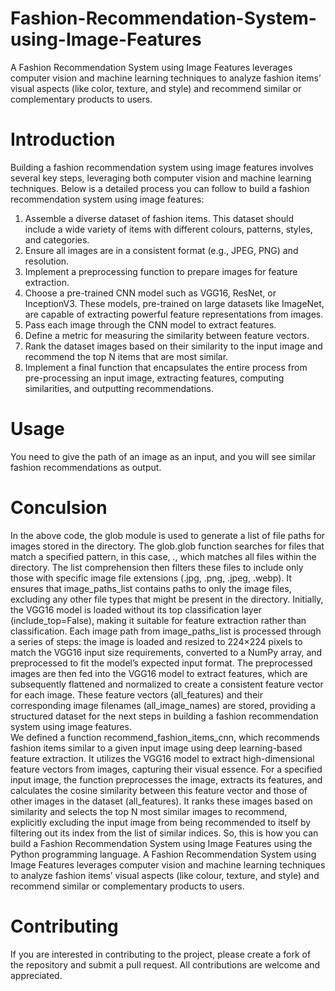 # Fashion-Recommendation-System-using-Image-Features
A Fashion Recommendation System using Image Features leverages computer vision and machine learning techniques to analyze fashion items’ visual aspects (like color, texture, and style) and recommend similar or complementary products to users. 
# Introduction
Building a fashion recommendation system using image features involves several key steps, leveraging both computer vision and machine learning techniques. Below is a detailed process you can follow to build a fashion recommendation system using image features:
1. Assemble a diverse dataset of fashion items. This dataset should include a wide variety of items with different colours, patterns, styles, and categories.
2. Ensure all images are in a consistent format (e.g., JPEG, PNG) and resolution.
3. Implement a preprocessing function to prepare images for feature extraction.
4. Choose a pre-trained CNN model such as VGG16, ResNet, or InceptionV3. These models, pre-trained on large datasets like ImageNet, are capable of extracting powerful feature representations from images.
5. Pass each image through the CNN model to extract features.
6. Define a metric for measuring the similarity between feature vectors. 
7. Rank the dataset images based on their similarity to the input image and recommend the top N items that are most similar.
8. Implement a final function that encapsulates the entire process from pre-processing an input image, extracting features, computing similarities, and outputting recommendations.

# Usage
You need to give the path of an image as an input, and you will see similar fashion recommendations as output.

# Conculsion
In the above code, the glob module is used to generate a list of file paths for images stored in the directory. The glob.glob function searches for files that match a specified pattern, in this case, *.*, which matches all files within the directory. The list comprehension then filters these files to include only those with specific image file extensions (.jpg, .png, .jpeg, .webp). It ensures that image_paths_list contains paths to only the image files, excluding any other file types that might be present in the directory. Initially, the VGG16 model is loaded without its top classification layer (include_top=False), making it suitable for feature extraction rather than classification. Each image path from image_paths_list is processed through a series of steps: the image is loaded and resized to 224×224 pixels to match the VGG16 input size requirements, converted to a NumPy array, and preprocessed to fit the model’s expected input format. The preprocessed images are then fed into the VGG16 model to extract features, which are subsequently flattened and normalized to create a consistent feature vector for each image. These feature vectors (all_features) and their corresponding image filenames (all_image_names) are stored, providing a structured dataset for the next steps in building a fashion recommendation system using image features.
<br>
We defined a function recommend_fashion_items_cnn, which recommends fashion items similar to a given input image using deep learning-based feature extraction. It utilizes the VGG16 model to extract high-dimensional feature vectors from images, capturing their visual essence. For a specified input image, the function preprocesses the image, extracts its features, and calculates the cosine similarity between this feature vector and those of other images in the dataset (all_features). It ranks these images based on similarity and selects the top N most similar images to recommend, explicitly excluding the input image from being recommended to itself by filtering out its index from the list of similar indices. So, this is how you can build a Fashion Recommendation System using Image Features using the Python programming language. A Fashion Recommendation System using Image Features leverages computer vision and machine learning techniques to analyze fashion items’ visual aspects (like colour, texture, and style) and recommend similar or complementary products to users.

# Contributing
If you are interested in contributing to the project, please create a fork of the repository and submit a pull request. All contributions are welcome and appreciated.
